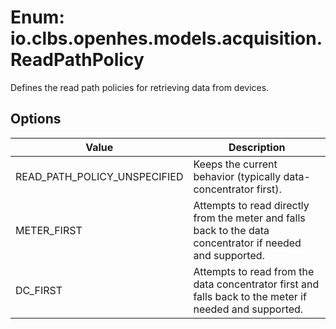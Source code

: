 # Enum: io.clbs.openhes.models.acquisition.ReadPathPolicy

Defines the read path policies for retrieving data from devices.

## Options

| Value | Description |
| --- | --- |
| READ_PATH_POLICY_UNSPECIFIED | Keeps the current behavior (typically data-concentrator first). |
| METER_FIRST | Attempts to read directly from the meter and falls back to the data concentrator if needed and supported. |
| DC_FIRST | Attempts to read from the data concentrator first and falls back to the meter if needed and supported. |
